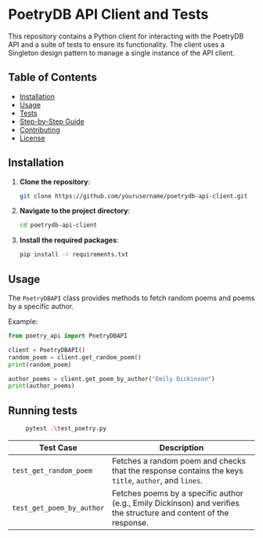 # PoetryDB API Client and Tests

This repository contains a Python client for interacting with the PoetryDB API and a suite of tests to ensure its functionality. The client uses a Singleton design pattern to manage a single instance of the API client.

## Table of Contents
- [Installation](#installation)
- [Usage](#usage)
- [Tests](#tests)
- [Step-by-Step Guide](#step-by-step-guide)
- [Contributing](#contributing)
- [License](#license)

## Installation

1. **Clone the repository**:
    ```bash
    git clone https://github.com/yourusername/poetrydb-api-client.git
    ```

2. **Navigate to the project directory**:
    ```bash
    cd poetrydb-api-client
    ```

3. **Install the required packages**:
    ```bash
    pip install -r requirements.txt
    ```

## Usage

The `PoetryDBAPI` class provides methods to fetch random poems and poems by a specific author.

Example:
```python
from poetry_api import PoetryDBAPI

client = PoetryDBAPI()
random_poem = client.get_random_poem()
print(random_poem)

author_poems = client.get_poem_by_author("Emily Dickinson")
print(author_poems)
```

## Running tests
```bash
     pytest .\test_poetry.py
   ```

| Test Case               | Description                                                        |
|-------------------------|--------------------------------------------------------------------|
| `test_get_random_poem`  | Fetches a random poem and checks that the response contains the keys `title`, `author`, and `lines`. |
| `test_get_poem_by_author` | Fetches poems by a specific author (e.g., Emily Dickinson) and verifies the structure and content of the response. |

